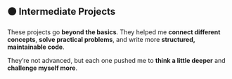 ## 🟠 Intermediate Projects

These projects go **beyond the basics**. They helped me **connect different concepts**, **solve practical problems**, and write more **structured, maintainable code**.

They’re not advanced, but each one pushed me to **think a little deeper** and **challenge myself more**.
